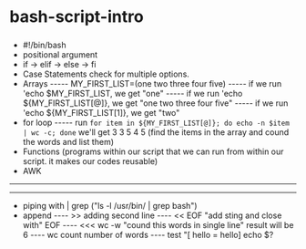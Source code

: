 # bash-script-intro

#####
- #!/bin/bash
- positional argument
- if -> elif -> else -> fi
- Case Statements check for multiple options.
- Arrays
----- MY_FIRST_LIST=(one two three four five)
----- if we run 'echo $MY_FIRST_LIST, we get "one"
----- if we run 'echo ${MY_FIRST_LIST[@]}, we get "one two three four five"
----- if we run 'echo ${MY_FIRST_LIST[1]}, we get "two"
- for loop
----- run `for item in ${MY_FIRST_LIST[@]}; do echo -n $item | wc -c; done`  we'll get 3 3 5 4 5 (find the items in the array and cound the words and list them)
- Functions (programs within our script that we can run from within our script.  it makes our codes reusable)
- AWK
---- 
----- 
- piping with | grep ("ls -l /usr/bin/ | grep bash")
- append
---- >> adding second line
---- << EOF "add sting and close with"  EOF
---- <<< wc -w "cound this words in single line"  result will be 6
---- wc count number of words
---- test "[ hello = hello]  echo $?